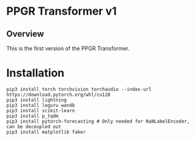 # PPGR Transformer v1

## Overview

This is the first version of the PPGR Transformer. 

# Installation 

```
pip3 install torch torchvision torchaudio --index-url https://download.pytorch.org/whl/cu128
pip3 install lightning
pip3 install loguru wandb 
pip3 install scikit-learn
pip3 install p_tqdm
pip3 install pytorch-forecasting # Only needed for NaNLabelEncoder, can be decoupled out
pip3 install matplotlib faker
```